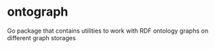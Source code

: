# ontograph
Go package that contains utilities to work with RDF ontology graphs on different graph storages
